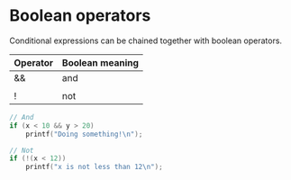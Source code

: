 # Boolean operators

Conditional expressions can be chained together with boolean operators.

| Operator | Boolean meaning |
| -------- | --------------- |
|    &&    |       and       |
|    ||    |       or        |
|    !     |       not       |

```c
// And
if (x < 10 && y > 20)
    printf("Doing something!\n");

// Not
if (!(x < 12))
    printf("x is not less than 12\n");
```
